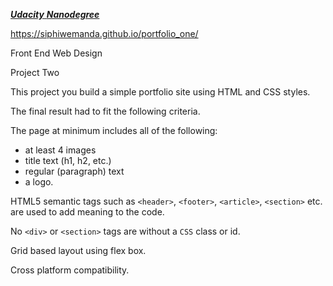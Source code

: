 *<u>**Udacity** **Nanodegree**</u>*

https://siphiwemanda.github.io/portfolio_one/ 

Front End Web Design

Project Two

This project you build a simple portfolio site using HTML and CSS styles.

The final result had to fit the following criteria.



The page at minimum includes all of the following:

- at least 4 images
- title text (h1, h2, etc.)
- regular (paragraph) text
- a logo.



HTML5 semantic tags such as `<header>`, `<footer>`, `<article>`, `<section>` etc. are used to add meaning to the code.

No `<div>` or `<section>` tags are without a `CSS` class or id.



Grid based layout using flex box.



Cross platform compatibility.
